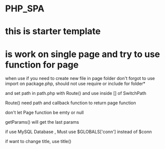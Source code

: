 # PHP_SPA
# this is starter template
# is work on single page and try to use function for page 

when use if you need to create new file in page folder don't forgot to use import on package.php, should not use require or include for folder*

and set path in path.php with Route() and use inside [] of SwitchPath

Route() need path and callback function to return page function

don't let Page function be emty or null

getParams() will get the last params

if use MySQL Database , Must use $GLOBALS['conn'] instead of $conn

if want to change title, use title() 
